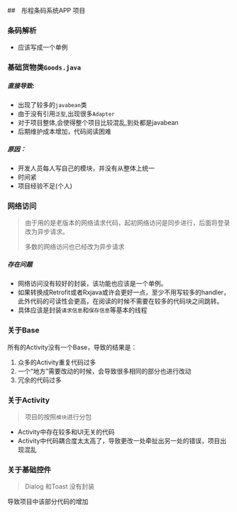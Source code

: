 ##　彤程条码系统APP 项目

###  条码解析
- 应该写成一个单例

### 基础货物类`Goods.java`

##### 直接导致:

- 出现了较多的`javabean`类
- 由于没有引用`泛型`,出现很多`Adapter`
- 对于项目整体,会使得整个项目比较混乱,到处都是javabean
- 后期维护成本增加，代码阅读困难

##### 原因：

- 开发人员每人写自己的模块，并没有从整体上统一
- 时间紧
- 项目经验不足(个人)

###  网络访问

> 由于用的是老版本的网络请求代码，起初网络访问是同步进行，后面将登录改为异步请求。
>
> 多数的网络访问也已经改为异步请求

##### 存在问题

- 网络访问没有较好的封装，该功能也应该是一个单例。
- 如果转换成Retrofit或者Rxjava或许会更好一点，至少不用写较多的handler，此外代码的可读性会更高，在阅读的时候不需要在较多的代码块之间跳转。
- 具体应该是封装`请求信息`和`保存信息`等基本的线程

### 关于Base

所有的Activity没有一个Base，导致的结果是：

1. 众多的Activity重复代码过多
2. 一个“地方”需要改动的时候，会导致很多相同的部分也进行改动
3. 冗余的代码过多

### 关于Activity

> 项目的按照`模块`进行分包

- Activity中存在较多和UI无关的代码
- Activity中代码耦合度太太高了，导致更改一处牵扯出另一处的错误，项目出现混乱

### 关于基础控件

> Dialog 和Toast 没有封装

导致项目中该部分代码的增加